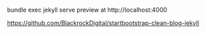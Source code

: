 bundle exec jekyll serve
preview at http://localhost:4000

https://github.com/BlackrockDigital/startbootstrap-clean-blog-jekyll

